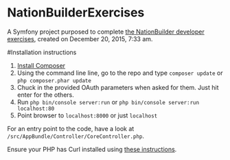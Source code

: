 NationBuilderExercises
======================

A Symfony project purposed to complete [the NationBuilder developer exercises](http://nationbuilder.com/developer_exercises), created on December 20, 2015, 7:33 am.

#Installation instructions

1. [Install Composer](https://getcomposer.org/doc/00-intro.md)
2. Using the command line line, go to the repo and type `composer update` or `php composer.phar update`
3. Chuck in the provided OAuth parameters when asked for them. Just hit enter for the others.
4. Run `php bin/console server:run` or `php bin/console server:run localhost:80`
5. Point browser to `localhost:8000` or just `localhost`

For an entry point to the code, have a look at `/src/AppBundle/Controller/CoreController.php`.

Ensure your PHP has Curl installed using [these instructions](http://askubuntu.com/a/9296).
